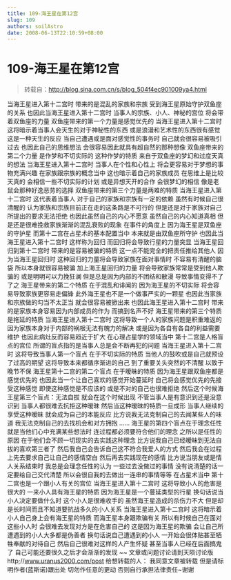 ```yaml
---
title: 109-海王星在第12宫
slug: 109
authors: soilAstro
date: 2008-06-13T22:10:59+08:00
---
```

# 109-海王星在第12宫

> 转载自：http://blog.sina.com.cn/s/blog_504f4ec901009ya4.html

当海王星进入第十二宫时
带来的是混乱的家族和宗族
受到海王星原始守护双鱼座的关系
也因此当海王星进入第十二宫时
当事人的宗族、小人、神秘的宫位
将会带着双鱼座的力量
双鱼座带来的第一个力量是感觉优先的
当海王星进入第十二宫时
这将暗示着当事人会天生的对于神秘性的东西
或是浪漫和艺术性的东西很有感觉
这是一种天生的反应
当自己遭遇或是面对感觉性的事务时
自己就会很容易被吸引过去
也因此自己的思维想法
会很容易因此就具有超自然的那种想像
双鱼座带来的第二个力量
是作梦和不切实际的
这种作梦的特质
来自于双鱼座的梦幻和过度天真的想法
当海王星进入第十二宫时
当事人在个性和心性上
将会更容易对于梦想的事物充满兴趣
在家族跟宗族的概念当中
这也暗示着自己的家族成员
在思维上是比较天真的
会相信一些不切实际的计划
或是异想天开的合作
会很梦幻的相信
像是老鼠会那种好逸恶劳的选择
双鱼座带来的第三个力量是两难的特质
当海王星进入第十二宫时
这代表着当事人
对于自己的家族和宗族有一定的依赖
虽然有时候自己很清醒的
认为家族和宗族目前正在走的这条路是不可行的
但是还是对于家族对自己所提出的要求无法拒绝
也因此虽然自己的内心不愿意
虽然自己的内心知道真相
但是还是很难挽救家族渐渐的混乱衰败的现象
在事件的角度上
因为海王星是双鱼座的守护星
而第十二宫在占星术的基本配置当中
本来就是由双鱼座所守护
也因此当海王星进入第十二宫时
这样称为回归
而回归将会导致行星的力量突显
当海王星回归到第十二宫时
带来的是容易被骗的特质
这一点不能完全的把责任推给其他人
因为当海王星回归时
这种回归的力量将会导致家族在面对事情时
不容易有清醒的脑袋
所以本身就很容易被骗
加上海王星回归的力量
将会导致家族常常是受到他人欺骗的
或是明明可以力挽狂澜
但是总是因为内部的不团结和散漫
导致事情变得不了了之
海王星带来的第二个特质
在于混乱和诽闻的
因为海王星的不切实际
将会容易导致家族更容易走偏锋
此外海王星也不是一个做事严实的一颗星
也因此当家族和宗族做的勾当不太正当
就会很容易被掀出来
也因此海王星进入第十二宫时
带来的是家族本身容易因为内部成员的作为
而搞到名声不好
海王星带来的第三个特质是拖延的特质
当海王星进入第十二宫时
这将导致一个人的家族问题是积重难返的
因为家族本身对于内部的祸根无法有魄力的解决
或是因为各自有各自的利益需要维护
也因此病灶反而容易趋近于扩大
在心理占星学的领域当中
第十二宫是人格盲点的宫位
所谓的盲点指的是当事人总是会不断再犯的问题
当海王星进入第十二宫时
这将导致当事人第一个盲点
在于不切实际的特质
当他人的鼓吹或是自己就预设了过高的期望
这将导致本来都循序渐进的自己
到了重要关头突然的不清醒
以致于晚节不保
海王星第十二宫的第二个盲点
在于暧昧的特质
因为海王星跟双鱼座都是感觉优先的
也因此当一个让自己喜欢的感觉开始蔓延时
自己将会感觉优先的先接受这种感觉
即使这种感觉是不应该的
或是不对的自己也很难拒绝
然后这个时候海王星第三个盲点：无法自拔
就会在这个时候出现
不管当事人是有意识到还是没意识到
当事人都很难去抗拒这种暧昧
然后当这种暧昧的特质一旦成形
当事人继续的享受这种暧昧
就会成为自己的本能反应
比方说我无法克制自己的去闻某些人的味道
我无法克制自己的去找机会和对方拥抱
……
海王星的第四个盲点在于理念任性
就是当他们心中充满某些想法时
连过程都必须要符合他们的理念
之所以是任性的原因
在于他们会不顾一切现实的去实践这种理念
比方说我自己已经暧昧到无法自拔的喜欢第三者了
然后我自己会告诉自己这不符合我爱人的方式
然后我会在过程上先去要求自己让自己的感情空白
然后再去实践现在的感情
比方说当朋友或是情人关系结束时
我总是会理念任性的认为
一些过去没做过的事情
没有说清楚的话一定要给自己交代清楚
所以会很自我的去做出一连串的事情等等
在占星术当中
第十二宫也是一个跟小人有关的宫位
当海王星进入第十二宫时
这将导致小人的危害是很大的
一来小人具有海王星的特质
因为海王星是一个蔓延类型的行星
换句话说当小人决定要做什么时
这个小人是很难收手的
虽然海王星造成的杀伤力不大
但是却是长时间而且不知道要抗战多久的小人关系
当海王星进入第十二宫时
这将暗示着小人自己身上会有海王星的特质
而海王星本身跟欺骗有关
所以有时候自己在面对这些小人时
会很难去发现对方是在危害自己的
这是因为海王星的欺骗
会让自己所遭遇到的小人大多都是伪善者
换句话说自己遭遇到的小人
一开始会很体贴甚至牺牲奉献的对待自己
然后自己很难对这样的人产生怀疑
甚至当事人已经在后面搞鬼了
自己可能还要很久之后才会渐渐的发现
~~
文章或问题讨论请到天陨讨论版
http;//www.uranus2000.com/post
给想转载的人：
我同意文章被转载
但是请标明作者(蓝斯诺)跟出处
切勿作任意的更动
否则自行承担法律责任~谢谢


  
